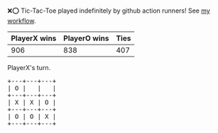 :x::o: Tic-Tac-Toe played indefinitely by github action runners! See [my workflow](.github/workflows/play.yaml).

|PlayerX wins|PlayerO wins|Ties|
|-|-|-|
|906|838|407|

PlayerX's turn.

<pre>
+---+---+---+
| O |   |   |
+---+---+---+
| X | X | O |
+---+---+---+
| O | O | X |
+---+---+---+
</pre>